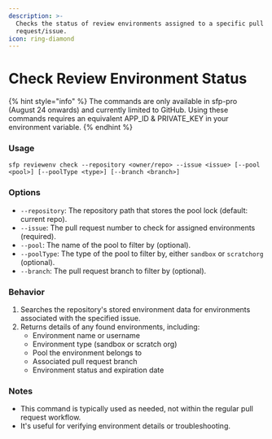 ```yaml
---
description: >-
  Checks the status of review environments assigned to a specific pull
  request/issue.
icon: ring-diamond
---
```


# Check Review Environment Status

{% hint style="info" %}
The commands are only available in sfp-pro (August 24 onwards) and currently limited to GitHub. Using these commands requires an equivalent APP\_ID & PRIVATE\_KEY in your environment variable.
{% endhint %}

### Usage

```
sfp reviewenv check --repository <owner/repo> --issue <issue> [--pool <pool>] [--poolType <type>] [--branch <branch>]
```

### Options

* `--repository`: The repository path that stores the pool lock (default: current repo).
* `--issue`: The pull request number to check for assigned environments (required).
* `--pool`: The name of the pool to filter by (optional).
* `--poolType`: The type of the pool to filter by, either `sandbox` or `scratchorg` (optional).
* `--branch`: The pull request branch to filter by (optional).

### Behavior

1. Searches the repository's stored environment data for environments associated with the specified issue.
2. Returns details of any found environments, including:
   * Environment name or username
   * Environment type (sandbox or scratch org)
   * Pool the environment belongs to
   * Associated pull request branch
   * Environment status and expiration date

### Notes

* This command is typically used as needed, not within the regular pull request workflow.
* It's useful for verifying environment details or troubleshooting.

